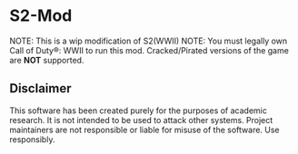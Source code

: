 # S2-Mod

NOTE: This is a wip modification of S2(WWII)
NOTE: You must legally own Call of Duty®: WWII to run this mod. Cracked/Pirated versions of the game are **NOT** supported.

## Disclaimer

This software has been created purely for the purposes of academic research. It is not intended to be used to attack other systems. Project maintainers are not responsible or liable for misuse of the software. Use responsibly.
